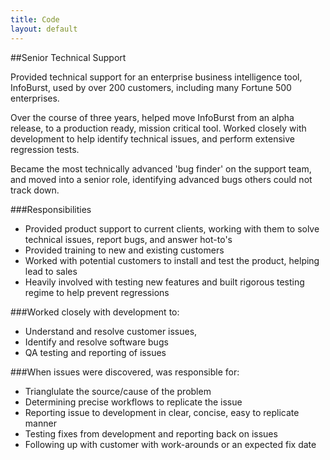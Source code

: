 ```yaml
---
title: Code
layout: default
---
```


##Senior Technical Support

Provided technical support for an enterprise business intelligence tool, InfoBurst, used by over 200 customers, including many Fortune 500 enterprises. 

Over the course of three years, helped move InfoBurst from an alpha release, to a production ready, mission critical tool. Worked closely with development to help identify technical issues, and perform extensive regression tests.

Became the most technically advanced 'bug finder' on the support team, and moved into a senior role, identifying advanced bugs others could not track down.

###Responsibilities

+ Provided product support to current clients, working with them to solve technical issues, report bugs, and answer hot-to's
+ Provided training to new and existing customers 
+ Worked with potential customers to install and test the product, helping lead to sales 
+ Heavily involved with testing new features and built rigorous testing regime to help prevent regressions 

###Worked closely with development to:

+ Understand and resolve customer issues, 
+ Identify and resolve software bugs
+ QA testing and reporting of issues 

###When issues were discovered, was responsible for:

+ Trianglulate the source/cause of the problem
+ Determining precise workflows to replicate the issue
+ Reporting issue to development in clear, concise, easy to replicate manner
+ Testing fixes from development and reporting back on issues
+ Following up with customer with work-arounds or an expected fix date
